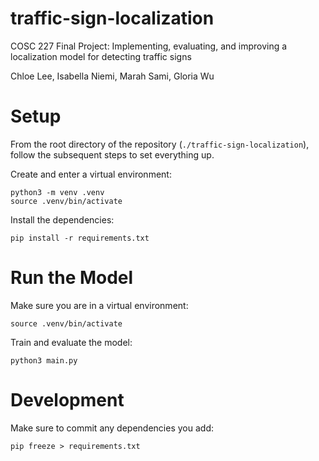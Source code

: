# traffic-sign-localization

COSC 227 Final Project: Implementing, evaluating, and improving a localization model for detecting traffic signs

Chloe Lee, Isabella Niemi, Marah Sami, Gloria Wu

# Setup

From the root directory of the repository (`./traffic-sign-localization`), follow the subsequent steps to set everything up.

Create and enter a virtual environment:
```
python3 -m venv .venv
source .venv/bin/activate
```

Install the dependencies:
```
pip install -r requirements.txt
```

# Run the Model

Make sure you are in a virtual environment:
```
source .venv/bin/activate
```
Train and evaluate the model:
```
python3 main.py
```

# Development

Make sure to commit any dependencies you add:
```
pip freeze > requirements.txt
```

